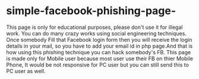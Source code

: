 # simple-facebook-phishing-page-
This page is only for educational purposes, please don't use it for illegal work.
You can do many crazy works using social engineering techniques.
Once somebody Fill that Facebook login form then you will receive the login details in your mail, so you have to add your email id in php page.And that is how using this phishing technique you can hack somebody's FB.
This page is made only for Mobile user because most user use their FB on thier Mobile Phone, It would be not responsive for PC user but you can still send this to PC user as well.
